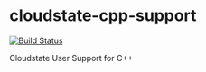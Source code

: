 # cloudstate-cpp-support

[![Build Status](https://travis-ci.com/marcellanz/cloudstate-cpp-support.svg?token=2BznKqtuxx7ufQVAKvxr&branch=master)](https://travis-ci.com/marcellanz/cloudstate-cpp-support)

Cloudstate User Support for C++